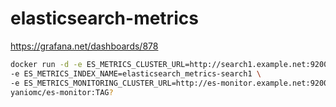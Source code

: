 # elasticsearch-metrics

https://grafana.net/dashboards/878



```bash
docker run -d -e ES_METRICS_CLUSTER_URL=http://search1.example.net:9200 \
-e ES_METRICS_INDEX_NAME=elasticsearch_metrics-search1 \
-e ES_METRICS_MONITORING_CLUSTER_URL=http://es-monitor.example.net:9200 \
yaniomc/es-monitor:TAG?
```
